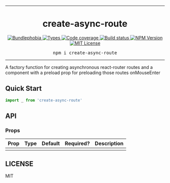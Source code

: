 <hr>
<div align="center">
  <h1 align="center">
    create-async-route
  </h1>
</div>

<p align="center">
  <a href="https://bundlephobia.com/result?p=create-async-route">
    <img alt="Bundlephobia" src="https://img.shields.io/bundlephobia/minzip/create-async-route?style=for-the-badge&labelColor=24292e">
  </a>
  <a aria-label="Types" href="https://www.npmjs.com/package/create-async-route">
    <img alt="Types" src="https://img.shields.io/npm/types/create-async-route?style=for-the-badge&labelColor=24292e">
  </a>
  <a aria-label="Code coverage report" href="https://codecov.io/gh/jaredLunde/create-async-route">
    <img alt="Code coverage" src="https://img.shields.io/codecov/c/gh/jaredLunde/create-async-route?style=for-the-badge&labelColor=24292e">
  </a>
  <a aria-label="Build status" href="https://travis-ci.org/jaredLunde/create-async-route">
    <img alt="Build status" src="https://img.shields.io/travis/jaredLunde/create-async-route?style=for-the-badge&labelColor=24292e">
  </a>
  <a aria-label="NPM version" href="https://www.npmjs.com/package/create-async-route">
    <img alt="NPM Version" src="https://img.shields.io/npm/v/create-async-route?style=for-the-badge&labelColor=24292e">
  </a>
  <a aria-label="License" href="https://jaredlunde.mit-license.org/">
    <img alt="MIT License" src="https://img.shields.io/npm/l/create-async-route?style=for-the-badge&labelColor=24292e">
  </a>
</p>

<pre align="center">npm i create-async-route</pre>
<hr>

A factory function for creating asynchronous react-router routes and a <Link> component with a preload prop for preloading those routes onMouseEnter

## Quick Start

```jsx harmony
import _ from 'create-async-route'
```

## API

### Props

| Prop | Type | Default | Required? | Description |
| ---- | ---- | ------- | --------- | ----------- |
|      |      |         |           |             |

## LICENSE

MIT
